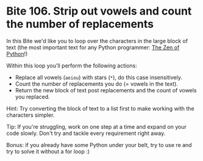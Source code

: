 # Bite 106. Strip out vowels and count the number of replacements

In this Bite we'd like you to loop over the characters in the large block of text (the most important text for any Python programmer: [The Zen of Python](https://www.python.org/dev/peps/pep-0020/)!)

Within this loop you'll perform the following actions:

* Replace all vowels (`aeiou`) with stars (`*`), do this case insensitively.
* Count the number of replacements you do (= vowels in the text).
* Return the new block of text post replacements and the count of vowels you replaced.

Hint: Try converting the block of text to a list first to make working with the characters simpler.

Tip: If you're struggling, work on one step at a time and expand on your code slowly. Don't try and tackle every requirement right away.

Bonus: if you already have some Python under your belt, try to use re and try to solve it without a for loop :)